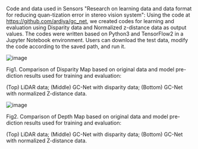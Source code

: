 Code and data used in Sensors "Research on learning data and data format for reducing quan-tization error in stereo vision system":
Using the code at https://github.com/ardiya/gc_net, we created codes for learning and evaluation using Disparity data and Normalized z-distance data as output values.
The codes were written based on Python3 and TensorFlow2 in a Jupyter Notebook environment.
Users can download the test data, modify the code according to the saved path, and run it.

![image](https://github.com/flymeover/ReduceQuantizedErrorOfDisparity/assets/167387983/a7873e54-c3c2-4105-825a-29971b0cff7a)

Fig1. Comparison of Disparity Map based on original data and model pre-diction results used for training and evaluation:

(Top) LiDAR data; (Middle) GC-Net with disparity data; (Bottom) GC-Net with normalized Z-distance data.
 
![image](https://github.com/flymeover/ReduceQuantizedErrorOfDisparity/assets/167387983/5b992b18-19de-4ddc-a8de-ea9e06a96d90)

Fig2. Comparison of Depth Map based on original data and model pre-diction results used for training and evaluation:

(Top) LiDAR data; (Middle) GC-Net with disparity data; (Bottom) GC-Net with normalized Z-distance data.
